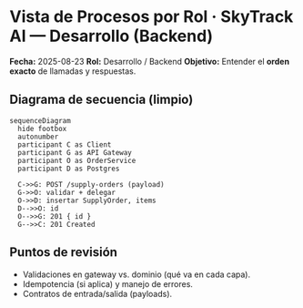 # Vista de Procesos por Rol · SkyTrack AI — Desarrollo (Backend)
**Fecha:** 2025-08-23
**Rol:** Desarrollo / Backend
**Objetivo:** Entender el **orden exacto** de llamadas y respuestas.

## Diagrama de secuencia (limpio)
```mermaid
sequenceDiagram
  hide footbox
  autonumber
  participant C as Client
  participant G as API Gateway
  participant O as OrderService
  participant D as Postgres

  C->>G: POST /supply-orders (payload)
  G->>O: validar + delegar
  O->>D: insertar SupplyOrder, items
  D-->>O: id
  O-->>G: 201 { id }
  G-->>C: 201 Created
```
## Puntos de revisión
- Validaciones en gateway vs. dominio (qué va en cada capa).
- Idempotencia (si aplica) y manejo de errores.
- Contratos de entrada/salida (payloads).
